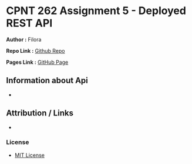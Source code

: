 # CPNT 262 Assignment 5 - Deployed REST API

**Author :** Filora

**Repo Link :** [Github Repo](https://github.com/aeoyu/cpnt262-a5)

**Pages Link :** [GitHub Page](https://aeoyu.github.io/cpnt262-a5/)

## Information about Api

-

## Attribution / Links

- []()

### License

- [MIT License](https://opensource.org/licenses/MIT)
